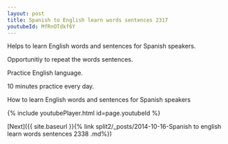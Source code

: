 ```yaml
---
layout: post
title: Spanish to English learn words sentences 2317 
youtubeId: MfRnOTdkf6Y
---
```

 
 
Helps to learn English words and sentences for Spanish speakers.

Opportunitiy to repeat the words sentences. 

Practice English language. 
 
10 minutes practice every day. 
 
How to learn English words and sentences for Spanish speakers 
 
{% include youtubePlayer.html id=page.youtubeId %}
 
 
[Next]({{ site.baseurl }}{% link  split2/_posts/2014-10-16-Spanish to english learn words sentences 2338 .md%})
 
